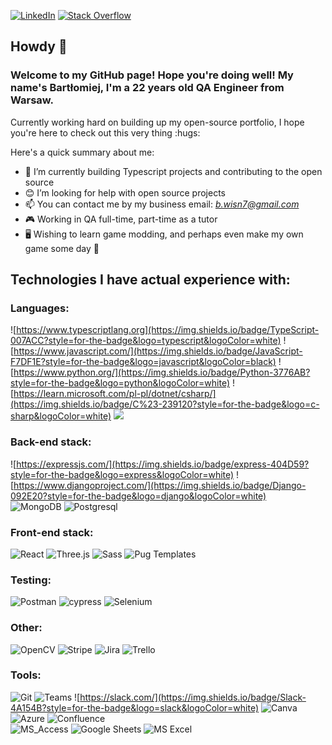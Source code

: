 <a href="https://www.linkedin.com/in/wisieneu/" target="_blank"><img alt="LinkedIn" src="https://img.shields.io/badge/LinkedIn-0077B5?style=for-the-badge&logo=linkedin&logoColor=white"></a>
<a href="https://stackoverflow.com/users/18636312/wisie"><img alt="Stack Overflow" src="https://img.shields.io/badge/Stack_Overflow-FE7A16?style=for-the-badge&logo=stack-overflow&logoColor=white"></img></a>

## Howdy :cowboy_hat_face:
### Welcome to my GitHub page! Hope you're doing well! My name's Bartłomiej, I'm a 22 years old <strong>QA Engineer</strong> from Warsaw.</p>
<p> Currently working hard on building up my open-source portfolio, I hope you're here to check out this very thing :hugs:</p>

Here's a quick summary about me:

- 💭 I’m currently building Typescript projects and contributing to the open source
- 😊 I’m looking for help with open source projects
- 📫 You can contact me by my business email: *b.wisn7@gmail.com*
- 🎮 Working in QA full-time, part-time as a tutor
- 🖥  Wishing to learn game modding, and perhaps even make my own game some day 🤗  

## Technologies I have actual experience with:  

### Languages:  
![https://www.typescriptlang.org](https://img.shields.io/badge/TypeScript-007ACC?style=for-the-badge&logo=typescript&logoColor=white) ![https://www.javascript.com/](https://img.shields.io/badge/JavaScript-F7DF1E?style=for-the-badge&logo=javascript&logoColor=black) ![https://www.python.org/](https://img.shields.io/badge/Python-3776AB?style=for-the-badge&logo=python&logoColor=white) ![https://learn.microsoft.com/pl-pl/dotnet/csharp/](https://img.shields.io/badge/C%23-239120?style=for-the-badge&logo=c-sharp&logoColor=white) ![](https://img.shields.io/badge/C%2B%2B-00599C?style=for-the-badge&logo=c%2B%2B&logoColor=white)  

### Back-end stack:  
![https://expressjs.com/](https://img.shields.io/badge/express-404D59?style=for-the-badge&logo=express&logoColor=white) ![https://www.djangoproject.com/](https://img.shields.io/badge/Django-092E20?style=for-the-badge&logo=django&logoColor=white)  
![MongoDB](https://img.shields.io/badge/MongoDB-%234ea94b.svg?style=for-the-badge&logo=mongodb&logoColor=white) ![Postgresql](https://img.shields.io/badge/PostgreSQL-316192?style=for-the-badge&logo=postgresql&logoColor=white)

### Front-end stack:  
![React](https://img.shields.io/badge/React-20232A?style=for-the-badge&logo=react&logoColor=61DAFB)  ![Three.js](https://img.shields.io/badge/three.js-3776AB?style=for-the-badge&logo=three.js&logoColor=white) ![Sass](https://img.shields.io/badge/Sass-CC6699?style=for-the-badge&logo=sass&logoColor=white) ![Pug Templates](https://img.shields.io/badge/Pug-FFF?style=for-the-badge&logo=pug&logoColor=A86454)
  
### Testing: 
![Postman](https://img.shields.io/badge/Postman-FF6C37?style=for-the-badge&logo=postman&logoColor=white) ![cypress](https://img.shields.io/badge/-cypress-%23E5E5E5?style=for-the-badge&logo=cypress&logoColor=058a5e) ![Selenium](https://img.shields.io/badge/-selenium-%43B02A?style=for-the-badge&logo=selenium&logoColor=white)   

### Other:  
![OpenCV](https://img.shields.io/badge/Opencv-1F71D3?style=for-the-badge&logo=opencv&logoColor=white) ![Stripe](https://img.shields.io/badge/Stripe-626CD9?style=for-the-badge&logo=Stripe&logoColor=white) ![Jira](https://img.shields.io/badge/Jira-0052CC?style=for-the-badge&logo=Jira&logoColor=white) ![Trello](https://img.shields.io/badge/Trello-0052CC?style=for-the-badge&logo=trello&logoColor=white)

### Tools:    
![Git](https://img.shields.io/badge/git-%23F05033.svg?style=for-the-badge&logo=git&logoColor=white) 
![Teams](https://img.shields.io/badge/Teams-6264A7?style=for-the-badge&logo=microsoft-teams&logoColor=white) ![https://slack.com/](https://img.shields.io/badge/Slack-4A154B?style=for-the-badge&logo=slack&logoColor=white) ![Canva](https://img.shields.io/badge/Canva-%2300C4CC.svg?style=for-the-badge&logo=Canva&logoColor=white)  
![Azure](https://img.shields.io/badge/Azure-0089D6?style=for-the-badge&logo=microsoft-azure&logoColor=white) ![Confluence](https://img.shields.io/badge/confluence-%23172BF4.svg?style=for-the-badge&logo=confluence&logoColor=white)  
![MS_Access](https://img.shields.io/badge/MS_Access-A4373A?style=for-the-badge&logo=microsoft-access&logoColor=white) ![Google Sheets](https://img.shields.io/badge/Sheets-34A853?style=for-the-badge&logo=google-sheets&logoColor=white) ![MS Excel](https://img.shields.io/badge/MS_Excel-217346?style=for-the-badge&logo=microsoft-excel&logoColor=white) 

